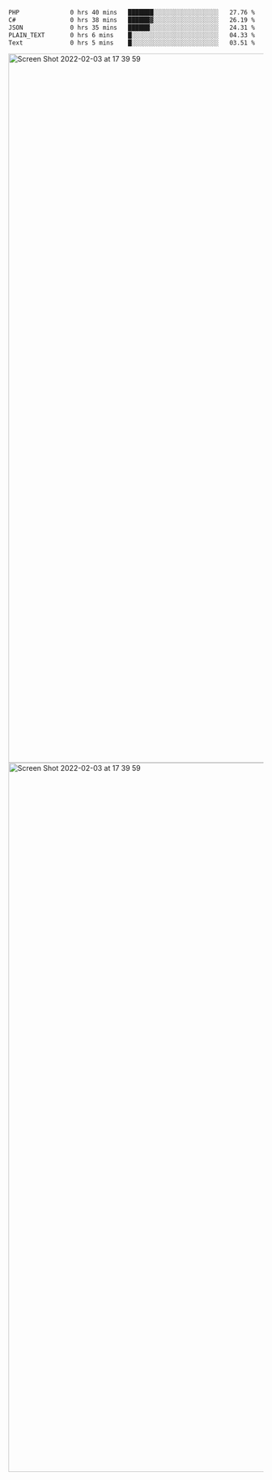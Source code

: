 <!--START_SECTION:waka-->

```txt
PHP              0 hrs 40 mins   ███████░░░░░░░░░░░░░░░░░░   27.76 %
C#               0 hrs 38 mins   ██████▓░░░░░░░░░░░░░░░░░░   26.19 %
JSON             0 hrs 35 mins   ██████░░░░░░░░░░░░░░░░░░░   24.31 %
PLAIN_TEXT       0 hrs 6 mins    █░░░░░░░░░░░░░░░░░░░░░░░░   04.33 %
Text             0 hrs 5 mins    █░░░░░░░░░░░░░░░░░░░░░░░░   03.51 %
```

<!--END_SECTION:waka-->

<img width="1400" alt="Screen Shot 2022-02-03 at 17 39 59" src="https://user-images.githubusercontent.com/45716542/152387304-f2b60485-53a6-4f4b-a818-5cefb1b0c0ae.png">
<img width="1400" alt="Screen Shot 2022-02-03 at 17 39 59" src="https://user-images.githubusercontent.com/45716542/152387273-ea5cdf21-2a45-44da-8bef-00c1763b1d42.png">
